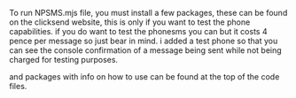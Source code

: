 To run NPSMS.mjs file, you must install a few packages, these can be found on the clicksend website, this is only if you want to test the phone capabilities. if you do want to test the phonesms you can but it costs 4 pence per message so just bear in mind. i added a test phone so that you can see the console confirmation of a message being sent while not being charged for testing purposes. 

and packages with info on how to use can be found at the top of the code files.
